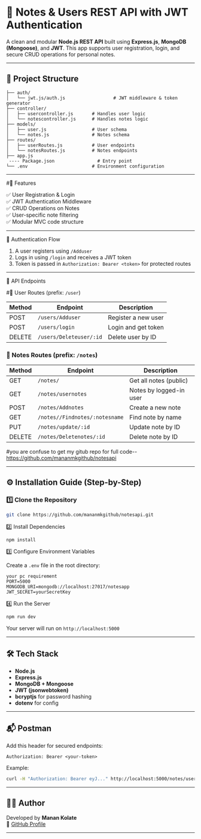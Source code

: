 # 📘 Notes & Users REST API with JWT Authentication

A clean and modular **Node.js REST API** built using **Express.js**, **MongoDB (Mongoose)**, and **JWT**. This app supports user registration, login, and secure CRUD operations for personal notes.

---

## 📂 Project Structure

```
├── auth/
│   └── jwt.js/auth.js                  # JWT middleware & token generator
├── controller/
│   ├── usercontroller.js       # Handles user logic
│   └── notescontroller.js      # Handles notes logic
├── models/
│   ├── user.js                 # User schema
│   └── notes.js                # Notes schema
├── routes/
│   ├── userRoutes.js           # User endpoints
│   └── notesRoutes.js          # Notes endpoints
├── app.js   
 ---- Package.json                # Entry point
└── .env                        # Environment configuration
```

---

 #🧾 Features

✅ User Registration & Login\
✅ JWT Authentication Middleware\
✅ CRUD Operations on Notes\
✅ User-specific note filtering\
✅ Modular MVC code structure

---

 🔐 Authentication Flow

1. A user registers using `/Adduser`
2. Logs in using `/login` and receives a JWT token
3. Token is passed in `Authorization: Bearer <token>` for protected routes

---

🔗 API Endpoints

#👥 User Routes (prefix: `/user`)


| Method | Endpoint          | Description         |
| ------ | ----------------- | ------------------- | 
| POST   | `/users/Adduser`        | Register a new user |
| POST   | `/users/login`          | Login and get token | 
| DELETE | `/users/Deleteuser/:id` | Delete user by ID   | 

### 📝 Notes Routes (prefix: `/notes`)

| Method | Endpoint                | Description                     
| ------ | ----------------------- | ----------------------- |
| GET    | `/notes/`                | Get all notes (public)  |
| GET    | `/notes/usernotes`        | Notes by logged-in user |
| POST   | `/notes/Addnotes`          | Create a new note      | 
| GET    | `/notes//Findnotes/:notesname`| Find note by name  |
| PUT    | `/notes/update/:id`          | Update note by ID     | 
| DELETE | `/notes/Deletenotes/:id`     | Delete note by ID      | 





#you are confuse to get my gitub repo for full code--https://github.com/mananmkgithub/notesapi

---

## ⚙️ Installation Guide (Step-by-Step)

### 1️⃣ Clone the Repository

```bash
git clone https://github.com/mananmkgithub/notesapi.git

```
 2️⃣ Install Dependencies

```bash
npm install
```
3️⃣ Configure Environment Variables

Create a `.env` file in the root directory:

```env
your pc requirement
PORT=5000
MONGODB_URI=mongodb://localhost:27017/notesapp
JWT_SECRET=yourSecretKey
```

4️⃣ Run the Server

```bash
npm run dev
```

Your server will run on `http://localhost:5000`

---

## 🛠️ Tech Stack

- **Node.js**
- **Express.js**
- **MongoDB + Mongoose**
- **JWT (jsonwebtoken)**
- **bcryptjs** for password hashing
- **dotenv** for config

---

## 📬 Postman 

Add this header for secured endpoints:

```
Authorization: Bearer <your-token>
```

Example:

```bash
curl -H "Authorization: Bearer eyJ..." http://localhost:5000/notes/usernotes
```

---

## 👨‍💻 Author

Developed by **Manan Kolate**\
🔗 [GitHub Profile](https://github.com/mananmkgithub)

---


